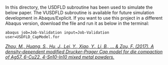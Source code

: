 In this directory, the USDFLD subroutine has been used to simulate the below paper. The VUSDFLD subroutine is available for future simulation development in Abaqus/Explicit. If you want to use this project in a different Abaqus version, download the file and run it as below in the terminal:   

    abaqus job=Job-Validation input=Job-Validation user=USDFLD_CapModel.for
 	  
<a href="https://doi.org/10.1016/j.powtec.2016.09.061"> <i> Zhou, M., Huang, S., Hu, J., Lei, Y., Xiao, Y., Li, B., ... & Zou, F. (2017). A density-dependent modified Drucker-Prager Cap model for die compaction of Ag57. 6-Cu22. 4-Sn10-In10 mixed metal powders.</i> </a>
